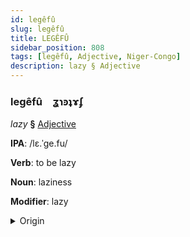 ```yaml
---
id: legêfû
slug: legêfû
title: LEGÊFÛ
sidebar_position: 808
tags: [legêfû, Adjective, Niger-Congo]
description: lazy § Adjective
---
```


### legêfû&emsp;<span kind="abugida">ʓɿꜿʇɤʄ</span>

*lazy* **§** [Adjective](../../tags/Adjective)

**IPA**: /lɛ.ˈge.fu/

**Verb**: to be lazy

**Noun**: laziness

**Modifier**: lazy

<details>
    <summary>Origin</summary>
    Swahili -legevu /lɛ'gɛ.vu/<br/>
    <em>Niger-Congo Language Family</em>
</details>